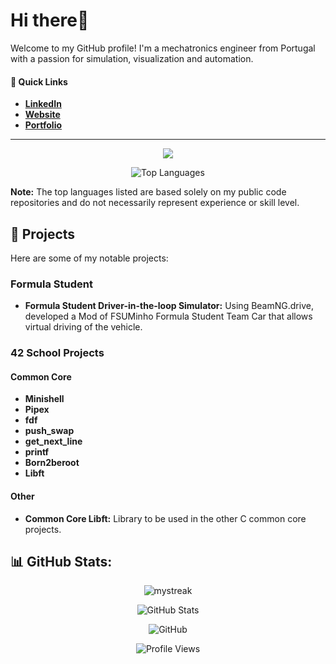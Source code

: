 <h1 align="left">Hi there👋</h1>

Welcome to my GitHub profile! I'm a mechatronics engineer from Portugal with a passion for simulation, visualization and automation.

#### 🚀 Quick Links
* **[LinkedIn](https://linkedin.com/in/goncalotr)**
* **[Website](https://goncalotr.com)**
* **[Portfolio](https://goncalotr.com/portfolio)**

---
<p align="center">
  <a href="https://skillicons.dev">
    <img src="https://skillicons.dev/icons?i=py,opencv,sklearn,c,cpp,cs,dotnet,rust,lua,bash,markdown,latex,git,github,githubactions,vscode,visualstudio,obsidian,notion,wordpress,arduino,raspberrypi,windows,linux,blender,unreal&perline=13" />
  </a>
</p>

<p align="center">
<img src="https://github-readme-stats.vercel.app/api/top-langs?username=goncalotr&show_icons=true&locale=en&layout=donut&theme=github_dark&langs_count=10&include_all_commits=true&count_private=true&hide_border=true" alt="Top Languages" />
</p>

**Note:** The top languages listed are based solely on my public code repositories and do not necessarily represent experience or skill level.

<!---
* **[Email](mailto:your.email@example.com)**
* **[Resume/CV](Link to Online CV/Resume)**

[![My Skills](https://skillicons.dev/icons?i=py,opencv,sklearn,c,cpp,cs,dotnet,rust,lua,bash,markdown,latex)](https://skillicons.dev)
[![My Skills](https://skillicons.dev/icons?i=git,github,githubactions,vscode,visualstudio,obsidian,notion,wordpress,arduino,raspberrypi,windows,linux,blender,unreal)](https://skillicons.dev)

cmake
linkedin
powershell
pytorch
qt
ros
rust
sql
sklearn
tensorflow
threejs
unreal
unity
visualstudio
vscode
windows
wordpress
--->





## 📁 Projects

Here are some of my notable projects:

### Formula Student

- **Formula Student Driver-in-the-loop Simulator:** Using BeamNG.drive, developed a Mod of FSUMinho Formula Student Team Car that allows virtual driving of the vehicle.

### 42 School Projects

#### Common Core

- **Minishell**
- **Pipex**
- **fdf**
- **push_swap**
- **get_next_line**
- **printf**
- **Born2beroot**
- **Libft**

#### Other

- **Common Core Libft:** Library to be used in the other C common core projects.





## 📊 GitHub Stats:

<p align="center">
  <img src="https://github-readme-streak-stats.herokuapp.com/?user=goncalotr&theme=github_dark" alt="mystreak"/>
</p>

<p align="center">
  <img src="https://github-readme-stats.vercel.app/api?username=goncalotr&theme=github_dark&hide_border=true&include_all_commits=true&count_private=true" alt="GitHub Stats" />
</p>

<p align="center">
  <img alt="GitHub" src="https://img.shields.io/badge/dynamic/json?color=0e75b6&style=flat&logo=github&label=GitHub%20Followers&labelColor=grey&query=%24.data.totalSubs&url=https%3A%2F%2Fapi.spencerwoo.com%2Fsubstats%2F%3Fsource%3Dgithub%26queryKey%3Dgoncalotr&longCache=true"/>
</p>

<p align="center">
  <img src="https://komarev.com/ghpvc/?username=goncalotr&label=Profile%20views&color=0e75b6&style=flat" alt="Profile Views" />
</p>
